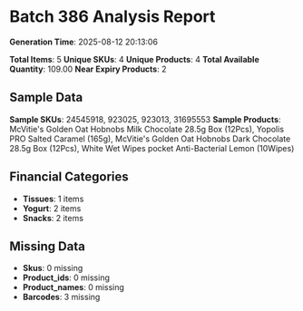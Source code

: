 # Batch 386 Analysis Report

**Generation Time**: 2025-08-12 20:13:06

**Total Items**: 5
**Unique SKUs**: 4
**Unique Products**: 4
**Total Available Quantity**: 109.00
**Near Expiry Products**: 2

## Sample Data
**Sample SKUs**: 24545918, 923025, 923013, 31695553
**Sample Products**: McVitie's Golden Oat Hobnobs Milk Chocolate 28.5g Box (12Pcs), Yopolis PRO Salted Caramel (165g), McVitie's Golden Oat Hobnobs Dark Chocolate 28.5g Box (12Pcs), White Wet Wipes pocket Anti-Bacterial Lemon (10Wipes)

## Financial Categories
- **Tissues**: 1 items
- **Yogurt**: 2 items
- **Snacks**: 2 items

## Missing Data
- **Skus**: 0 missing
- **Product_ids**: 0 missing
- **Product_names**: 0 missing
- **Barcodes**: 3 missing
